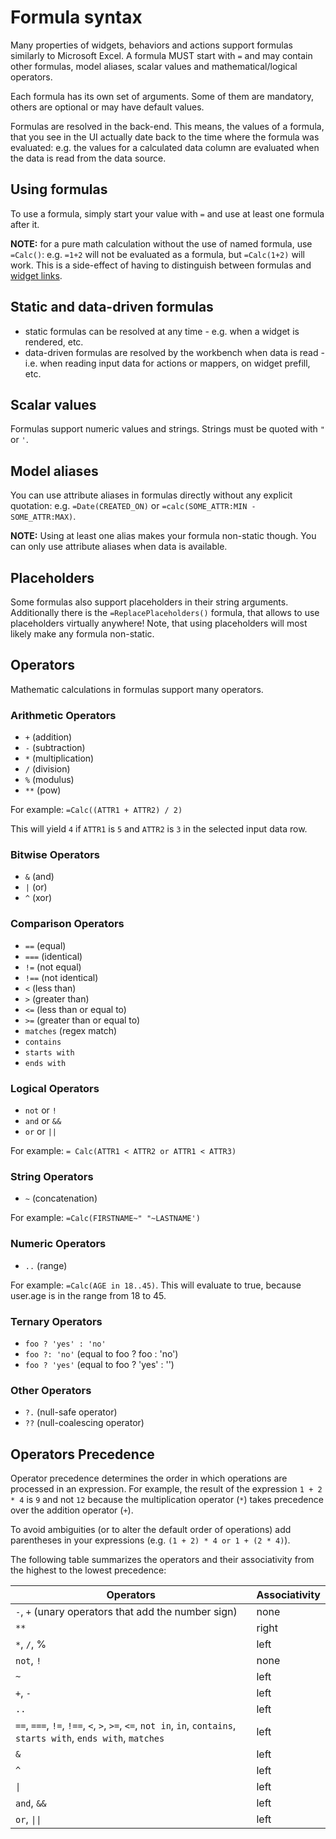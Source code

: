 # Formula syntax

Many properties of widgets, behaviors and actions support formulas similarly to Microsoft Excel. A formula MUST start with `=` and may contain other formulas, model aliases, scalar values and mathematical/logical operators.

Each formula has its own set of arguments. Some of them are mandatory, others are optional or may have default values.

Formulas are resolved in the back-end. This means, the values of a formula, that you see in the UI actually date back to the time where the formula was evaluated: e.g. the values for a calculated data column are evaluated when the data is read from the data source.

## Using formulas

To use a formula, simply start your value with `=` and use at least one formula after it. 

**NOTE:** for a pure math calculation without the use of named formula, use `=Calc()`: e.g. `=1+2` will not be evaluated as a formula, but `=Calc(1+2)` will work. This is a side-effect of having to distinguish between formulas and [widget links](Expressions_and_formulas.md).

## Static and data-driven formulas

- static formulas can be resolved at any time - e.g. when a widget is rendered, etc. 
- data-driven formulas are resolved by the workbench when data is read - i.e. when reading input data for actions or mappers, on widget prefill, etc.

## Scalar values

Formulas support numeric values and strings. Strings must be quoted with `"` or `'`.

## Model aliases

You can use attribute aliases in formulas directly without any explicit quotation: e.g. `=Date(CREATED_ON)` or `=calc(SOME_ATTR:MIN - SOME_ATTR:MAX)`.

**NOTE:** Using at least one alias makes your formula non-static though. You can only use attribute aliases when data is available.

## Placeholders

Some formulas also support placeholders in their string arguments. Additionally there is the `=ReplacePlaceholders()` formula, that allows to use placeholders virtually anywhere! Note, that using placeholders will most likely make any formula non-static.

## Operators

Mathematic calculations in formulas support many operators.

### Arithmetic Operators

- `+` (addition)
- `-` (subtraction)
- `*` (multiplication)
- `/` (division)
- `%` (modulus)
- `**` (pow)

For example: `=Calc((ATTR1 + ATTR2) / 2)`

This will yield `4` if `ATTR1` is `5` and `ATTR2` is `3` in the selected input data row.

### Bitwise Operators

- `&` (and)
- `|` (or)
- `^` (xor)

### Comparison Operators

- `==` (equal)
- `===` (identical)
- `!=` (not equal)
- `!==` (not identical)
- `<` (less than)
- `>` (greater than)
- `<=` (less than or equal to)
- `>=` (greater than or equal to)
- `matches` (regex match)
- `contains`
- `starts with`
- `ends with`

### Logical Operators

- `not` or `!`
- `and` or `&&`
- `or` or `||`

For example: `= Calc(ATTR1 < ATTR2 or ATTR1 < ATTR3)`

### String Operators

- `~` (concatenation)

For example: `=Calc(FIRSTNAME~" "~LASTNAME')`

### Numeric Operators

- `..` (range)

For example: `=Calc(AGE in 18..45)`. This will evaluate to true, because user.age is in the range from 18 to 45.

### Ternary Operators

- `foo ? 'yes' : 'no'`
- `foo ?: 'no'` (equal to foo ? foo : 'no')
- `foo ? 'yes'` (equal to foo ? 'yes' : '')

### Other Operators

- `?.` (null-safe operator)
- `??` (null-coalescing operator)

## Operators Precedence

Operator precedence determines the order in which operations are processed in an expression. For example, the result of the expression `1 + 2 * 4` is `9` and not `12` because the multiplication operator (`*`) takes precedence over the addition operator (`+`).

To avoid ambiguities (or to alter the default order of operations) add parentheses in your expressions (e.g. `(1 + 2) * 4 or 1 + (2 * 4)`).

The following table summarizes the operators and their associativity from the highest to the lowest precedence:

| Operators	                                                 | Associativity |
| ---------------------------------------------------------- | ------------- |
| `-`, `+` (unary operators that add the number sign)	     | none
| `**`	                                                     | right
| `*`, `/`, %	                                             | left
| `not`, `!`	                                             | none
| `~`	                                                     | left
| `+`, `-`	                                                 | left
| `..`	                                                     | left
| `==`, `===`, `!=`, `!==`, `<`, `>`, `>=`, `<=`, `not in`, `in`, `contains`, `starts with`, `ends with`, `matches`	| left
| `&`	                                                     | left
| `^`	                                                     | left
| `\|`	                                                     | left
| `and`, `&&`	                                             | left
| `or`, `\|\|`	                                             | left